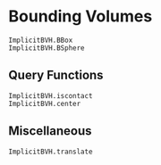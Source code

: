 # Bounding Volumes

```@docs
ImplicitBVH.BBox
ImplicitBVH.BSphere
```

## Query Functions

```@docs
ImplicitBVH.iscontact
ImplicitBVH.center
```

## Miscellaneous

```@docs
ImplicitBVH.translate
```
